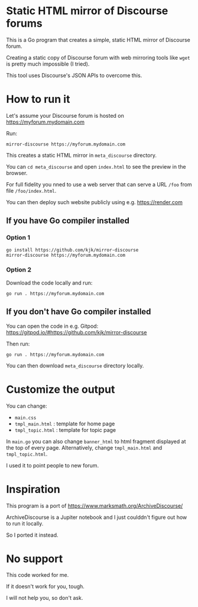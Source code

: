 # Static HTML mirror of Discourse forums

This is a Go program that creates a simple, static HTML mirror of Discourse forum.

Creating a static copy of Discourse forum with web mirroring tools like `wget` is pretty much impossible (I tried).

This tool uses Discourse's JSON APIs to overcome this.

# How to run it

Let's assume your Discourse forum is hosted on https://myforum.mydomain.com

Run:
```
mirror-discourse https://myforum.mydomain.com
```
This creates a static HTML mirror in `meta_discourse` directory.

You can `cd meta_discourse` and open `index.html` to see the preview in the browser.

For full fidelity you nned to use a web server that can serve a URL `/foo` from file `/foo/index.html`.

You can then deploy such website publicly using e.g. https://render.com

## If you have Go compiler installed

### Option 1

```
go install https://github.com/kjk/mirror-discourse
mirror-discourse https://myforum.mydomain.com
```

### Option 2

Download the code locally and run:
```
go run . https://myforum.mydomain.com
```

## If you don't have Go compiler installed

You can open the code in e.g. Gitpod: https://gitpod.io/#https://github.com/kjk/mirror-discourse

Then run:
```
go run . https://myforum.mydomain.com
```

You can then download `meta_discourse` directory locally.

# Customize the output

You can change:
* `main.css`
* `tmpl_main.html` : template for home page
* `tmpl_topic.html` : template for topic page

In `main.go` you can also change `banner_html` to html fragment displayed at the top of every page. Alternatively, change `tmpl_main.html` and `tmpl_topic.html`.

I used it to point people to new forum. 

# Inspiration

This program is a port of https://www.marksmath.org/ArchiveDiscourse/

ArchiveDiscourse is a Jupiter notebook and I just coulddn't figure out how to run it locally.

So I ported it instead.

# No support

This code worked for me.

If it doesn't work for you, tough.

I will not help you, so don't ask.
